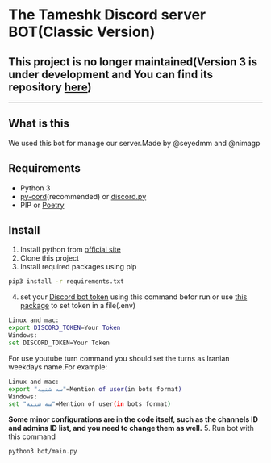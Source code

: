 # The Tameshk Discord server BOT(Classic Version)
## This project is no longer maintained(Version 3 is under development and You can find its repository [here](https://github.com/TameshkTeam/Discord-bot/))
***
## What is this
We used this bot for manage our server.Made by @seyedmm and @nimagp
## Requirements
- Python 3
- [py-cord](https://github.com/Pycord-Development/pycord)(recommended) or [discord.py](https://github.com/Rapptz/discord.py)
- PIP or [Poetry](https://python-poetry.org/)
## Install
1. Install python from [official site](https://python.org/)
2. Clone this project
3. Install required packages using pip
```bash
pip3 install -r requirements.txt 
```
4. set your [Discord bot token](https://www.writebots.com/discord-bot-token/) using this command befor run or use [this package](https://pypi.org/project/python-dotenv/) to set token in a file(.env)
``` bash
Linux and mac:
export DISCORD_TOKEN=Your Token
Windows:
set DISCORD_TOKEN=Your Token
```
For use youtube turn command you should set the turns as Iranian weekdays name.For example:
``` bash
Linux and mac:
export "سه شنبه"=Mention of user(in bots format)
Windows:
set "سه شنبه"=Mention of user(in bots format)
```
**Some minor configurations are in the code itself, such as the channels ID and admins ID list, and you need to change them as well.**
5. Run bot with this command
``` bash
python3 bot/main.py
```